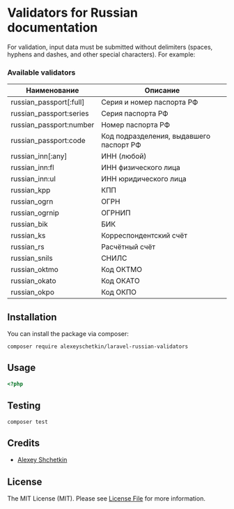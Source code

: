 # Validators for Russian documentation

For validation, input data must be submitted without delimiters (spaces, hyphens and dashes, and other special characters).
For example: 

### Available validators

| Наименование            | Описание                                |
|-------------------------|-----------------------------------------|
| russian_passport[:full] | Серия и номер паспорта РФ               |
| russian_passport:series | Серия паспорта РФ                       |
| russian_passport:number | Номер паспорта РФ                       |
| russian_passport:code   | Код подразделения, выдавшего паспорт РФ |
| russian_inn[:any]       | ИНН (любой)                             |
| russian_inn:fl          | ИНН физического лица                    |
| russian_inn:ul          | ИНН юридического лица                   |
| russian_kpp             | КПП                                     |
| russian_ogrn            | ОГРН                                    |
| russian_ogrnip          | ОГРНИП                                  |
| russian_bik             | БИК                                     |
| russian_ks              | Корреспондентский счёт                  |
| russian_rs              | Расчётный счёт                          |
| russian_snils           | СНИЛС                                   |
| russian_oktmo           | Код ОКТМО                               |
| russian_okato           | Код ОКАТО                               |
| russian_okpo            | Код ОКПО                                |

## Installation
You can install the package via composer:
```shell
composer require alexeyschetkin/laravel-russian-validators
```

## Usage
```php
<?php

```
## Testing
```shell
composer test 
```
## Credits

- [Alexey Shchetkin](https://github.com/AlexeyShchetkin)

## License

The MIT License (MIT). Please see [License File](LICENSE.md) for more information.
